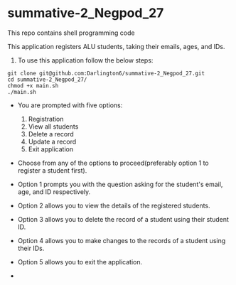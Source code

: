 # summative-2_Negpod_27
This repo contains shell programming code

This application registers ALU students, taking their emails, ages, and IDs.

1. To use this application follow the below steps:
```
git clone git@github.com:Darlington6/summative-2_Negpod_27.git
cd summative-2_Negpod_27/
chmod +x main.sh
./main.sh
```
- You are prompted with five options: 
    1. Registration
    2. View all students
    3. Delete a record
    4. Update a record
    5. Exit application

- Choose from any of the options to proceed(preferably option 1 to register a student first).
- Option 1 prompts you with the question asking for the student's email, age, and ID respectively.
- Option 2 allows you to view the details of the registered students.
- Option 3 allows you to delete the record of a student using their student ID.
- Option 4 allows you to make changes to the records of a student using their IDs.
- Option 5 allows you to exit the application.
- 
